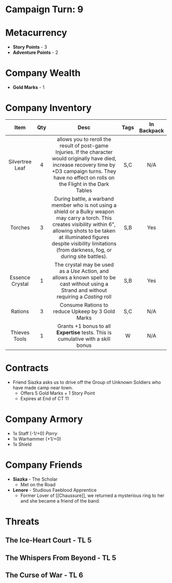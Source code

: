 # Campaign Turn: 9
# Metacurrency
- **Story Points** - 3
- **Adventure Points** - 2
# Company Wealth
- **Gold Marks** - 1
# Company Inventory

|      Item       | Qty |                                                                                                                               Desc                                                                                                                               | Tags | In Backpack |
|:---------------:|:---:|:----------------------------------------------------------------------------------------------------------------------------------------------------------------------------------------------------------------------------------------------------------------:|:----:|:-----------:|
| Silvertree Leaf |  4  |                         allows you to reroll the result of post-game Injuries. If the character would originally have died, increase recovery time by +D3 campaign turns.  They have no effect on rolls on the Flight in the Dark Tables                         | S,C  |     N/A     |
|     Torches     |  3  | During battle, a warband member who is not using a shield or a Bulky weapon may carry a torch. This creates visibility within 6", allowing shots to be taken at illuminated figures despite visibility limitations (from darkness, fog, or during site battles). | S,B  |     Yes     |
| Essence Crystal |  1  |                                                           The crystal may be used as a *Use* Action, and allows a known spell to be cast without using a Strand and without requiring a *Casting* roll                                                           | S,B  |     Yes     |
|     Rations     |  3  |                                                                                                         Consume Rations to reduce Upkeep by 3 Gold Marks                                                                                                         | S,C  |     N/A     |
|  Thieves Tools  |  1  |                                                                                        Grants +1 bonus to all **Expertise** tests. This is cumulative with a skill bonus                                                                                         |  W   | N/A            |

# Contracts
- Friend Siazka asks us to drive off the Group of Unknown Soldiers who have made camp near town.
	- Offers 5 Gold Marks + 1 Story Point
	- Expires at End of CT 11
# Company Armory
- 1x Staff (-1/+0) *Parry*
- 1x Warhammer (+1/+0)
- 1x Shield

# Company Friends
- **Siazka** - The Scholar
	- Met on the Road
- **Lenore** - Studious Faeblood Apprentice
	- Former Lover of [[Chaussure]], we returned a mysterious ring to her and she became a friend of the band.
# Threats
## The Ice-Heart Court - TL 5
## The Whispers From Beyond - TL 5
## The Curse of War - TL 6